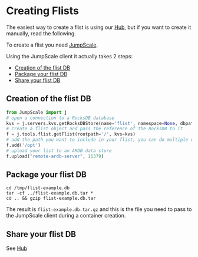 # Creating Flists

The easiest way to create a flist is using our [Hub](hub.md), but if you want to create it manually, read the following.

To create a flist you need [JumpScale](https://github.com/Jumpscale/jumpscale_core8#how-to-install-from-master).

Using the JumpScale client it actually takes 2 steps:

- [Creation of the flist DB](#create-db)
- [Package your flist DB](#packqage-db)
- [Share your flist DB](3share)

<a id="create-db"></a>
## Creation of the flist DB

```python
from JumpScale import j
# open a connection to a RocksDB database
kvs = j.servers.kvs.getRocksDBStore(name='flist', namespace=None, dbpath="/tmp/flist-example.db")
# create a flist object and pass the reference of the RocksDB to it
f = j.tools.flist.getFlist(rootpath='/', kvs=kvs)
# add the path you want to include in your flist, you can do multiple calls to f.add
f.add('/opt')
# upload your list to an ARDB data store
f.upload("remote-ardb-server", 16379)
```

<a id="package-db"></a>
## Package your flist DB

```shell
cd /tmp/flist-example.db
tar -cf ../flist-example.db.tar *
cd .. && gzip flist-example.db.tar
```

The result is `flist-example.db.tar.gz` and this is the file you need to pass to the JumpScale client during a container creation.


<a id="share"></a>
## Share your flist DB

See [Hub](hub.md)
